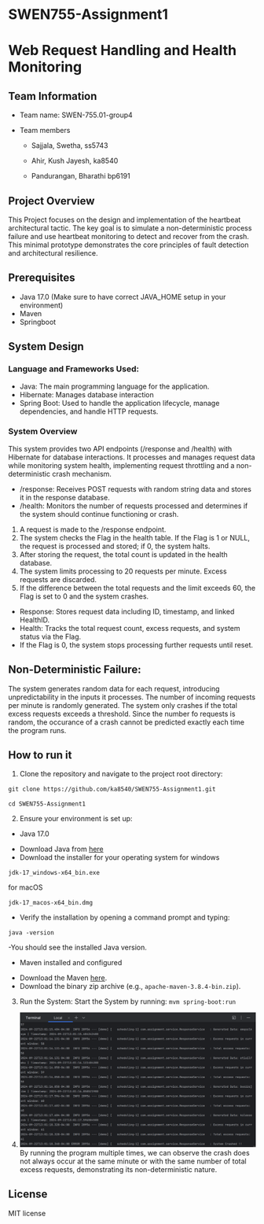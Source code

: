 # SWEN755-Assignment1
# Web Request Handling and Health Monitoring


## Team Information

* Team name: SWEN-755.01-group4

* Team members

    * Sajjala, Swetha, ss5743

    * Ahir, Kush Jayesh, ka8540

    * Pandurangan, Bharathi bp6191

## Project Overview
This Project focuses on the design and implementation of the heartbeat architectural tactic.
The key goal is to simulate a non-deterministic process failure and use
heartbeat monitoring to detect and recover from the crash.
This minimal prototype demonstrates the core principles of fault detection
and architectural resilience.

## Prerequisites
- Java 17.0 (Make sure to have correct JAVA_HOME setup in your environment)
- Maven
- Springboot

## System Design
### Language and Frameworks Used:
- Java: The main programming language for the application.
- Hibernate: Manages database interaction
- Spring Boot: Used to handle the application lifecycle, manage dependencies, and handle HTTP requests.

### System Overview
This system provides two API endpoints (/response and /health) with Hibernate for database interactions. It processes and manages request data while monitoring system health, implementing request throttling and a non-deterministic crash mechanism.
- /response: Receives POST requests with random string data and stores it in the response database.
- /health: Monitors the number of requests processed and determines if the system should continue functioning or crash.
1. A request is made to the /response endpoint.
2. The system checks the Flag in the health table. If the Flag is 1 or NULL, the request is processed and stored; if 0, the system halts.
3. After storing the request, the total count is updated in the health database.
4. The system limits processing to 20 requests per minute. Excess requests are discarded.
5. If the difference between the total requests and the limit exceeds 60, the Flag is set to 0 and the system crashes.
- Response: Stores request data including ID, timestamp, and linked HealthID.
- Health: Tracks the total request count, excess requests, and system status via the Flag.
- If the Flag is 0, the system stops processing further requests until reset.

## Non-Deterministic Failure:
The system generates random data for each request, introducing unpredictability in the inputs it processes. The number of incoming requests per minute is randomly generated. The system only crashes if the total excess requests exceeds a threshold. Since the number fo requests is random, the occurance of a crash cannot be predicted exactly each time the program runs.

## How to run it
1. Clone the repository and navigate to the project root directory:
```
git clone https://github.com/ka8540/SWEN755-Assignment1.git
```
```
cd SWEN755-Assignment1
```
2. Ensure your environment is set up:

* Java 17.0
- Download Java from [here](https://www.oracle.com/java/technologies/downloads/#java17)
- Download the installer for your operating system 
for windows 
```
jdk-17_windows-x64_bin.exe
```
for macOS
```
jdk-17_macos-x64_bin.dmg
```
- Verify the installation by opening a command prompt and typing:
```
java -version
```
-You should see the installed Java version.
* Maven installed and configured
- Download the Maven [here](https://maven.apache.org/download.cgi?.).
- Download the binary zip archive (e.g., `apache-maven-3.8.4-bin.zip`).

3. Run the System:
   Start the System by running: ```mvm spring-boot:run```

4. ![img.png](Images/img.png)
By running the program multiple times, we can observe the crash does not always occur at the same minute or with the same number of total excess requests, demonstrating its non-deterministic nature.

## License
MIT license


